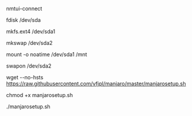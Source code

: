 nmtui-connect

fdisk /dev/sda

mkfs.ext4 /dev/sda1

mkswap /dev/sda2

mount -o noatime /dev/sda1 /mnt

swapon /dev/sda2

wget --no-hsts https://raw.githubusercontent.com/vfjpl/manjaro/master/manjarosetup.sh

chmod +x manjarosetup.sh

./manjarosetup.sh
